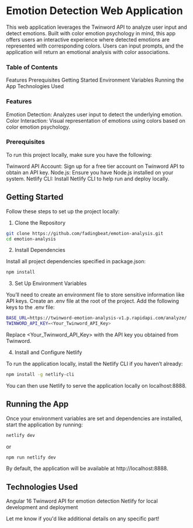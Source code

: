 # Emotion Detection Web Application

This web application leverages the Twinword API to analyze user input and detect emotions. Built with color emotion psychology in mind, this app offers users an interactive experience where detected emotions are represented with corresponding colors. Users can input prompts, and the application will return an emotional analysis with color associations.

### Table of Contents

Features
Prerequisites
Getting Started
Environment Variables
Running the App
Technologies Used

### Features

Emotion Detection: Analyzes user input to detect the underlying emotion.
Color Interaction: Visual representation of emotions using colors based on color emotion psychology.

### Prerequisites

To run this project locally, make sure you have the following:

Twinword API Account: Sign up for a free tier account on Twinword API to obtain an API key.
Node.js: Ensure you have Node.js installed on your system.
Netlify CLI: Install Netlify CLI to help run and deploy locally.

## Getting Started

Follow these steps to set up the project locally:

1. Clone the Repository

```bash
git clone https://github.com/fadingbeat/emotion-analysis.git
cd emotion-analysis
```

2. Install Dependencies

Install all project dependencies specified in package.json:

```bash
npm install
```

3. Set Up Environment Variables

You’ll need to create an environment file to store sensitive information like API keys.
Create an .env file at the root of the project.
Add the following keys to the .env file:

```bash
BASE_URL=https://twinword-emotion-analysis-v1.p.rapidapi.com/analyze/
TWINWORD_API_KEY=<Your_Twinword_API_Key>
```

Replace <Your_Twinword_API_Key> with the API key you obtained from Twinword.

4. Install and Configure Netlify

To run the application locally, install the Netlify CLI if you haven’t already:

```bash
npm install -g netlify-cli
```

You can then use Netlify to serve the application locally on localhost:8888.

## Running the App

Once your environment variables are set and dependencies are installed, start the application by running:

```bash
netlify dev
```

or

```bash
npm run netlify dev
```

By default, the application will be available at http://localhost:8888.

## Technologies Used

Angular 16
Twinword API for emotion detection
Netlify for local development and deployment

Let me know if you'd like additional details on any specific part!
